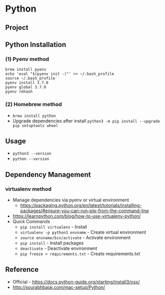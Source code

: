 # Python 

## Project

## Python Installation

### (1) Pyenv method

```shell
brew install pyenv
echo 'eval "$(pyenv init -)"' >> ~/.bash_profile
source ~/.bash_profile
pyenv install 3.7.0
pyenv global 3.7.0
pyenv rehash
```

### (2) Homebrew method

* `brew install python`
* Upgrade dependencies after install `python3 -m pip install --upgrade pip setuptools wheel`

## Usage
* `python3 --version`
* `python --version`

## Dependency Management

### virtualenv method
* Manage dependencies via pyenv or virtual environment
    * https://packaging.python.org/en/latest/tutorials/installing-packages/#ensure-you-can-run-pip-from-the-command-line
* https://learnpython.com/blog/how-to-use-virtualenv-python/
* Quick Commands
  * `pip install virtualenv` - Install
  * `virtualenv -p python3 envname` - Create virtual environment
  * `source envname/bin/activate` - Activate environment
  * `pip install` - Install packages
  * `deactivate` - Deactivate environment
  * `pip freeze > requirements.txt` - Create requirements.txt 

## Reference

* Official - https://docs.python-guide.org/starting/install3/osx/
* http://sourabhbajaj.com/mac-setup/Python/
